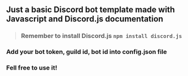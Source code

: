 ## Just a basic Discord bot template made with Javascript and Discord.js documentation
> ### Remember to install Discord.js `npm install discord.js`
### Add your bot token, guild id, bot id into config.json file
### Fell free to use it!
